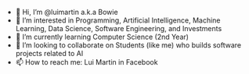 - 👋 Hi, I’m @luimartin a.k.a Bowie
- 👀 I’m interested in Programming, Artificial Intelligence, Machine Learning, Data Science, Software Engineering, and Investments
- 🌱 I’m currently learning Computer Science (2nd Year)
- 💞️ I’m looking to collaborate on Students (like me) who builds software projects related to AI
- 📫 How to reach me: Lui Martin in Facebook

<!---
luimartin/luimartin is a ✨ special ✨ repository because its `README.md` (this file) appears on your GitHub profile.
You can click the Preview link to take a look at your changes.
--->
